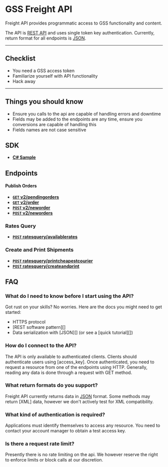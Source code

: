 # GSS Freight API

Freight API provides programmatic access to GSS functionality and content.

The API is [REST API](http:/en.wikipedia.org/wiki/Representational_State_Transfer "RESTful") and uses single token key authentication.
Currently, return format for all endpoints is [JSON](http:/json.org/ "JSON").


***

## Checklist
* You need a GSS access token
* Familiarize yourself with API functionality
* Hack away

***

## Things you should know

* Ensure you calls to the api are capable of handling errors and downtime
* Fields may be added to the endpoints are any time, ensure you conversions are capable of handling this
* Fields names are not case sensitive

## SDK

- **[C# Sample](https:/github.com/gosweetspot/freight-api-c#-sample)**

## Endpoints

#### Publish Orders

- **[<code>GET</code> v2/pendingorders](https://github.com/gossweetspot/freight-api/v2/GET_pendingorders.md)**
- **[<code>GET</code> v2/order](https://github.com/gossweetspot/freight-api/v2/GET_order.md)**
- **[<code>POST</code> v2/neworder](https://github.com/gossweetspot/freight-api/v2/GET_neworder.md)**
- **[<code>POST</code> v2/neworders](https://github.com/gossweetspot/freight-api/v2/GET_neworders.md)**

### Rates Query

- **[<code>POST</code> ratesquery/availablerates](https://github.com/freight-api/ratesqueryv1/POST_availaberates.md)**
 
### Create and Print Shipments

- **[<code>POST</code> ratesquery/printcheapestcourier](https://github.com/freight-api/ratesqueryv1/POST_printcheapestcourier.md)**
- **[<code>POST</code> ratesquery/createandprint](https://github.com/freight-api/ratesqueryv1/POST_createandprint.md)**

## FAQ
### What do I need to know before I start using the API?
Got rust on your skills? No worries. Here are the docs you might need to get started:

- HTTPS protocol
- [REST software pattern][]
- Data serialization with [JSON][] (or see a [quick tutorial][])

### How do I connect to the API?
The API is only available to authenticated clients. Clients should authenticate users using [access_key]. Once authenticated, you need to request a resource from one of the endpoints using HTTP. Generally, reading any data is done through a request with GET method.

### What return formats do you support?
Freight API currently returns data in [JSON](http:/json.org/ "JSON") format.  Some methods may return [XML] data, however we don't actively test for XML compatibility.

### What kind of authentication is required?
Applications must identify themselves to access any resource.
You need to contact your account manager to obtain a test access key.

### Is there a request rate limit?
Presently there is no rate limiting on the api. We however reserve the right to enforce limits or block calls at our discretion.


